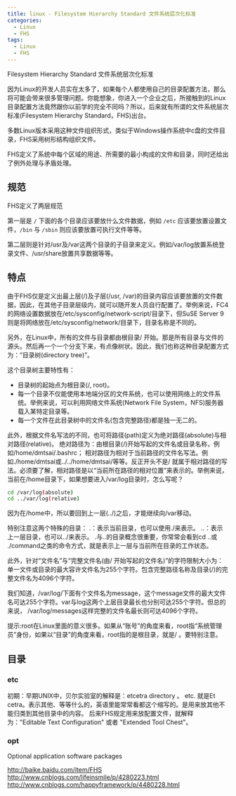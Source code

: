 ```yaml
---
title: linux - Filesystem Hierarchy Standard 文件系统层次化标准
categories:
  - Linux
  - FHS
tags:
  - Linux
  - FHS
---
```


Filesystem Hierarchy Standard 文件系统层次化标准

<!--more-->

因为Linux的开发人员实在太多了，如果每个人都使用自己的目录配置方法，那么将可能会带来很多管理问题。你能想象，你进入一个企业之后，所接触到的Linux目录配置方法竟然跟你以前学的完全不同吗？所以，后来就有所谓的文件系统层次标准(Filesystem Hierarchy Standard，FHS)出台。

多数Linux版本采用这种文件组织形式，类似于Windows操作系统中c盘的文件目录，FHS采用树形结构组织文件。

FHS定义了系统中每个区域的用途、所需要的最小构成的文件和目录，同时还给出了例外处理与矛盾处理。

## 规范

FHS定义了两层规范

第一层是 `/` 下面的各个目录应该要放什么文件数据，例如 `/etc` 应该要放置设置文件，`/bin` 与 `/sbin` 则应该要放置可执行文件等等。

第二层则是针对/usr及/var这两个目录的子目录来定义。例如/var/log放置系统登录文件、/usr/share放置共享数据等等。

## 特点

由于FHS仅是定义出最上层(/)及子层(/usr, /var)的目录内容应该要放置的文件数据，因此，在其他子目录层级内，就可以随开发人员自行配置了。举例来说，FC4的网络设置数据放在/etc/sysconfig/network-script/目录下，但SuSE Server 9则是将网络放在/etc/sysconfig/network/目录下，目录名称是不同的。

另外，在Linux中，所有的文件与目录都由根目录/ 开始。那是所有目录与文件的源头。然后再一个一个分支下来，有点像树状。因此，我们也称这种目录配置方式为：“目录树(directory tree)”。

这个目录树主要特性有：
* 目录树的起始点为根目录(/, root)。
* 每一个目录不仅能使用本地端分区的文件系统，也可以使用网络上的文件系统。举例来说，可以利用网络文件系统(Network File System，NFS)服务器载入某特定目录等。
* 每一个文件在此目录树中的文件名(包含完整路径)都是独一无二的。

此外，根据文件名写法的不同，也可将路径(path)定义为绝对路径(absolute)与相对路径(relative)。
绝对路径为：由根目录(/)开始写起的文件名或目录名称，例如/home/dmtsai/.bashrc；
相对路径为相对于当前路径的文件名写法。例如./home/dmtsai或../../home/dmtsai/等等。反正开头不是/ 就属于相对路径的写法。必须要了解，相对路径是以“当前所在路径的相对位置”来表示的。举例来说，当前在/home目录下，如果想要进入/var/log目录时，怎么写呢？
```bash
cd /var/log(absolute)
cd ../var/log(relative)
```
因为在/home中，所以要回到上一层(../)之后，才能继续向/var移动。

特别注意这两个特殊的目录：
.：表示当前目录，也可以使用./来表示。
..：表示上一层目录，也可以../来表示。
.与..的目录概念很重要，你常常会看到cd ..或 ./command之类的命令方式，就是表示上一层与当前所在目录的工作状态。

此外，针对“文件名”与“完整文件名(由/ 开始写起的文件名)”的字符限制大小为：单一文件或目录的最大容许文件名为255个字符。包含完整路径名称及目录(/)的完整文件名为4096个字符。

我们知道，/var/log/下面有个文件名为message，这个message文件的最大文件名可达255个字符。var与log这两个上层目录最长也分别可达255个字符。但总的来说， /var/log/messages这样完整的文件名最长则可达4096个字符。

提示:root在Linux里面的意义很多。如果从“账号”的角度来看，root指“系统管理员”身份，如果以“目录”的角度来看，root指的是根目录，就是/ 。要特别注意。

## 目录

### etc

初期：早期UNIX中，贝尔实验室的解释是：etcetra directory 。 etc. 就是Et cetra。表示其他、等等什么的，英语里能常常看都这个缩写的。是用来放其他不能归类到其他目录中的内容。
后来FHS规定用来放配置文件，就解释为："Editable Text Configuration" 或者 "Extended Tool Chest"。

### opt

Optional application software packages

http://baike.baidu.com/item/FHS
http://www.cnblogs.com/lifeinsmile/p/4280223.html
http://www.cnblogs.com/happyframework/p/4480228.html



